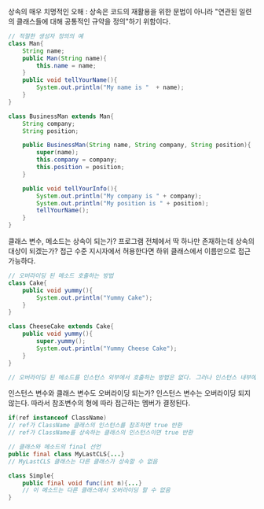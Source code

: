 상속의 매우 치명적인 오해 : 
상속은 코드의 재활용을 위한 문법이 아니라 "연관된 일련의 클래스들에 대해 공통적인 규약을 정의"하기 위함이다.

```Java 
// 적절한 생성자 정의의 예
class Man{
    String name;
    public Man(String name){
        this.name = name;
    }
    public void tellYourName(){
        System.out.println("My name is "  + name);
    }
}

class BusinessMan extends Man{
    String company;
    String position;

    public BusinessMan(String name, String company, String position){
        super(name);
        this.company = company;
        this.position = position;
    }

    public void tellYourInfo(){
        System.out.println("My company is " + company);
        System.out.println("My position is " + position);
        tellYourName();
    }
}
```
클래스 변수, 메소드는 상속이 되는가? 프로그램 전체에서 딱 하나만 존재하는데 상속의 대상이 되겠는가? 접근 수준 지시자에서 허용한다면 하위 클래스에서 이름만으로 접근 가능하다.

```Java 
// 오버라이딩 된 메소드 호출하는 방법
class Cake{
    public void yummy(){
        System.out.println("Yummy Cake");
    }
}

class CheeseCake extends Cake{
    public void yummy(){
        super.yummy();
        System.out.println("Yummy Cheese Cake");
    }
}

// 오버라이딩 된 메소드를 인스턴스 외부에서 호출하는 방법은 없다. 그러나 인스턴스 내부에서는 키워드 super를 이용해 호출 가능.
```

인스턴스 변수와 클래스 변수도 오버라이딩 되는가? 인스턴스 변수는 오버라이딩 되지 않는다. 따라서 참조변수의 형에 따라 접근하는 멤버가 결정된다.

```Java 
if(ref instanceof ClassName)
// ref가 ClassName 클래스의 인스턴스를 참조하면 true 반환
// ref가 ClassName를 상속하는 클래스의 인스턴스이면 true 반환
```
```Java 
// 클래스와 메소드의 final 선언
public final class MyLastCLS{...}
// MyLastCLS 클래스는 다른 클래스가 상속할 수 없음

class Simple{
    public final void func(int n){...}
    // 이 메소드는 다른 클래스에서 오버라이딩 할 수 없음
}
```
